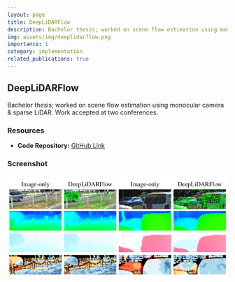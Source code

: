 ```yaml
---
layout: page
title: DeepLiDARFlow
description: Bachelor thesis; worked on scene flow estimation using monocular camera & sparse LiDAR. Work accepted at two conferences.
img: assets/img/deeplidarflow.png
importance: 1
category: implementation
related_publications: true
---
```


## DeepLiDARFlow

Bachelor thesis; worked on scene flow estimation using monocular camera & sparse LiDAR. Work accepted at two conferences.

### Resources
- **Code Repository:** [GitHub Link](https://github.com/dfki-av/DeepLiDARFlow)

### Screenshot
![DeepLiDARFlow](assets/img/deeplidarflow.png)
